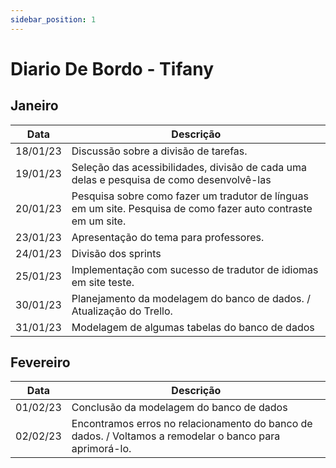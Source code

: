 ```yaml
---
sidebar_position: 1
---
```


# Diario De Bordo - Tifany

## Janeiro

|Data| Descrição
|---|--- |
|18/01/23| Discussão sobre a divisão de tarefas.
|19/01/23| Seleção das acessibilidades, divisão de cada uma delas e pesquisa de como desenvolvê-las
|20/01/23| Pesquisa sobre como fazer um tradutor de línguas em um site. Pesquisa de como fazer auto contraste em um site.
|23/01/23| Apresentação do tema para professores.
|24/01/23| Divisão dos sprints
|25/01/23| Implementação com sucesso de tradutor de idiomas em site teste.
|30/01/23|Planejamento da modelagem do banco de dados. / Atualização do Trello.
|31/01/23| Modelagem de algumas tabelas do banco de dados

## Fevereiro

|Data| Descrição
|---|--- |
|01/02/23|  Conclusão da modelagem do banco de dados
|02/02/23| Encontramos erros no relacionamento do banco de dados. / Voltamos a remodelar o banco para aprimorá-lo.
